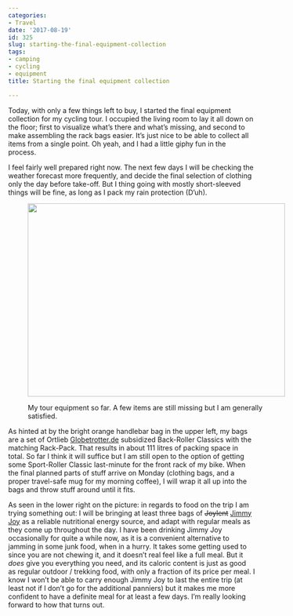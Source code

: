 ```yaml
---
categories:
- Travel
date: '2017-08-19'
id: 325
slug: starting-the-final-equipment-collection
tags:
- camping
- cycling
- equipment
title: Starting the final equipment collection

---
```


Today, with only a few things left to buy, I started the final equipment collection for my cycling tour. I occupied the living room to lay it all down on the floor; first to visualize what&#8217;s there and what&#8217;s missing, and second to make assembling the rack bags easier. It&#8217;s just nice to be able to collect all items from a single point. Oh yeah, and I had a little giphy fun in the process.

<!--more-->





I feel fairly well prepared right now. The next few days I will be checking the weather forecast more frequently, and decide the final selection of clothing only the day before take-off. But I thing going with mostly short-sleeved things will be fine, as long as I pack my rain protection (D&#8217;uh).<figure id="attachment_328" style="width: 525px" class="wp-caption alignnone">

<img class="size-large wp-image-328" src="https://i2.wp.com/janw.io/wp-content/uploads/2017/08/IMG_4560-1024x768.jpg?resize=525%2C394&#038;quality=100&#038;strip=all&#038;ssl=1" alt="" width="525" height="394" srcset="https://i2.wp.com/janw.xyz/wp-content/uploads/2017/08/IMG_4560.jpg?resize=1024%2C768&quality=100&strip=all&ssl=1 1024w, https://i2.wp.com/janw.xyz/wp-content/uploads/2017/08/IMG_4560.jpg?resize=300%2C225&quality=100&strip=all&ssl=1 300w, https://i2.wp.com/janw.xyz/wp-content/uploads/2017/08/IMG_4560.jpg?resize=768%2C576&quality=100&strip=all&ssl=1 768w, https://i2.wp.com/janw.xyz/wp-content/uploads/2017/08/IMG_4560.jpg?w=1575&quality=100&strip=all&ssl=1 1575w" sizes="(max-width: 525px) 100vw, 525px" data-recalc-dims="1" /><figcaption class="wp-caption-text">My tour equipment so far. A few items are still missing but I am generally satisfied.</figcaption></figure>

As hinted at by the bright orange handlebar bag in the upper left, my bags are a set of Ortlieb [Globetrotter.de](https://www.globetrotter.de/) subsidized Back-Roller Classics with the matching Rack-Pack. That results in about 111 litres of packing space in total. So far I think it will suffice but I am still open to the option of getting some Sport-Roller Classic last-minute for the front rack of my bike. When the final planned parts of stuff arrive on Monday (clothing bags, and a proper travel-safe mug for my morning coffee), I will wrap it all up into the bags and throw stuff around until it fits.

As seen in the lower right on the picture: in regards to food on the trip I am trying something out: I will be bringing at least three bags of <del>Joylent</del> [Jimmy Joy](https://www.jimmyjoy.com/blog/2017/a-couple-of-words-from-our-ceo-sam-about-the-name-change) as a reliable nutritional energy source, and adapt with regular meals as they come up throughout the day. I have been drinking Jimmy Joy occasionally for quite a while now, as it is a convenient alternative to jamming in some junk food, when in a hurry. It takes some getting used to since you are not chewing it, and it doesn&#8217;t real feel like a full meal. But it _does_ give you everything you need, and its caloric content is just as good as regular outdoor / trekking food, with only a fraction of its price per meal. I know I won&#8217;t be able to carry enough Jimmy Joy to last the entire trip (at least not if I don&#8217;t go for the additional panniers) but it makes me more confident to have a definite meal for at least a few days. I&#8217;m really looking forward to how that turns out.